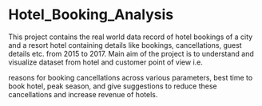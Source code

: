 # Hotel_Booking_Analysis
This project contains the real world data record of hotel bookings of a city and a resort hotel containing details like bookings, cancellations, guest details etc. from 2015 to 2017. Main aim of the project is to understand and visualize dataset from hotel and customer point of view i.e.


reasons for booking cancellations across various parameters,
best time to book hotel,
peak season,
and give suggestions to reduce these cancellations and increase revenue of hotels.
